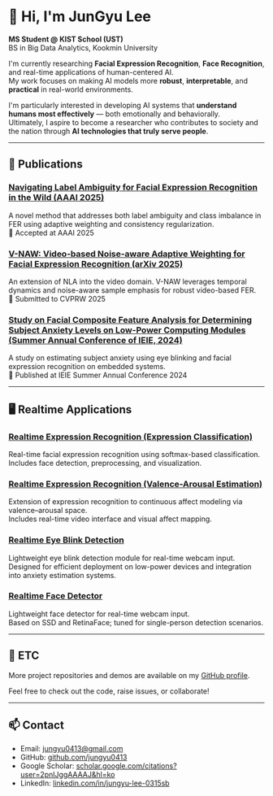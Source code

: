 # 👋 Hi, I'm JunGyu Lee

**MS Student @ KIST School (UST)**  
BS in Big Data Analytics, Kookmin University  

I'm currently researching **Facial Expression Recognition**, **Face Recognition**, and real-time applications of human-centered AI.  
My work focuses on making AI models more **robust**, **interpretable**, and **practical** in real-world environments.

I'm particularly interested in developing AI systems that **understand humans most effectively** — both emotionally and behaviorally.  
Ultimately, I aspire to become a researcher who contributes to society and the nation through **AI technologies that truly serve people**.


---

## 📌 Publications

### [Navigating Label Ambiguity for Facial Expression Recognition in the Wild (AAAI 2025)](https://arxiv.org/abs/2502.09993)
A novel method that addresses both label ambiguity and class imbalance in FER using adaptive weighting and consistency regularization.  
📄 Accepted at AAAI 2025

### [V-NAW: Video-based Noise-aware Adaptive Weighting for Facial Expression Recognition (arXiv 2025)](https://arxiv.org/abs/2503.15970)
An extension of NLA into the video domain. V-NAW leverages temporal dynamics and noise-aware sample emphasis for robust video-based FER.  
📄 Submitted to CVPRW 2025

### [Study on Facial Composite Feature Analysis for Determining Subject Anxiety Levels on Low-Power Computing Modules (Summer Annual Conference of IEIE, 2024)](https://www.dbpia.co.kr/pdf/pdfView.do?nodeId=NODE11890880)
A study on estimating subject anxiety using eye blinking and facial expression recognition on embedded systems.  
📄 Published at IEIE Summer Annual Conference 2024


---

## 🖥️ Realtime Applications

### [Realtime Expression Recognition (Expression Classification)](https://github.com/jungyu0413/Realtime_FER_Classification)
Real-time facial expression recognition using softmax-based classification.  
Includes face detection, preprocessing, and visualization.

### [Realtime Expression Recognition (Valence-Arousal Estimation)](https://github.com/jungyu0413/Realtime_FER_Estimation)
Extension of expression recognition to continuous affect modeling via valence–arousal space.  
Includes real-time video interface and visual affect mapping.

### [Realtime Eye Blink Detection](https://github.com/jungyu0413/Eye_Blink_Detection)
Lightweight eye blink detection module for real-time webcam input.  
Designed for efficient deployment on low-power devices and integration into anxiety estimation systems.

### [Realtime Face Detector](https://github.com/jungyu0413/realtime_face_detector)
Lightweight face detector for real-time webcam input.  
Based on SSD and RetinaFace; tuned for single-person detection scenarios.

---

## 📁 ETC

More project repositories and demos are available on my [GitHub profile](https://github.com/jungyu0413?tab=repositories).

Feel free to check out the code, raise issues, or collaborate!

---

## 📫 Contact

-  Email: [jungyu0413@gmail.com](mailto:jungyu0413@gmail.com)
-  GitHub: [github.com/jungyu0413](https://github.com/jungyu0413)
- Google Scholar: [scholar.google.com/citations?user=2pnIJggAAAAJ&hl=ko](https://scholar.google.com/citations?user=2pnIJggAAAAJ&hl=ko)
- LinkedIn: [linkedin.com/in/jungyu-lee-0315sb](https://www.linkedin.com/in/jungyu-lee-0315sb/)
